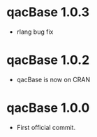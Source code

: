 # qacBase 1.0.3

* rlang bug fix

# qacBase 1.0.2

* qacBase is now on CRAN


# qacBase 1.0.0

* First official commit.
